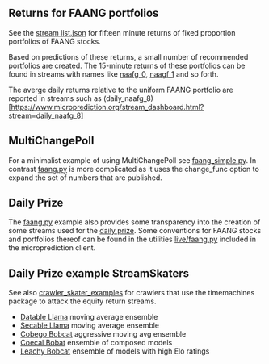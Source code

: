 ## Returns for FAANG portfolios

See the [stream list.json](https://raw.githubusercontent.com/microprediction/microprediction/master/stream_examples_faang/stream_list.json) for fifteen minute returns of fixed proportion portfolios of FAANG stocks. 

Based on predictions of these returns, a small number of recommended portfolios are created. The 15-minute returns of these portfolios can be found in streams with names like [naafg_0](https://www.microprediction.org/stream_dashboard.html?stream=naafg_8), [naagf_1](https://www.microprediction.org/stream_dashboard.html?stream=naafg_1) and so forth. 

The averge daily returns relative to the uniform FAANG portfolio are reported in streams such as (daily_naafg_8)[https://www.microprediction.org/stream_dashboard.html?stream=daily_naafg_8]


## MultiChangePoll


For a minimalist example of using MultiChangePoll see [faang_simple.py](https://github.com/microprediction/microprediction/blob/master/stream_examples_faang/faang_simple.py). In contrast [faang.py](https://github.com/microprediction/microprediction/blob/master/stream_examples_faang/faang.py) is more complicated as it uses the change_func option
to expand the set of numbers that are published. 


## Daily Prize 

The [faang.py](https://github.com/microprediction/microprediction/blob/master/stream_examples_faang/faang.py) example also provides some transparency into the creation of some streams used for the [daily prize](https://www.microprediction.com/competitions/daily). Some conventions for FAANG stocks and portfolios thereof can be found in the utilities [live/faang.py](https://github.com/microprediction/microprediction/blob/master/microprediction/live/faang.py) included in the microprediction client.  


## Daily Prize example StreamSkaters

See also [crawler_skater_examples](https://github.com/microprediction/microprediction/tree/master/crawler_skater_examples) for crawlers that use the timemachines package to attack the equity return streams. 

 - [Datable Llama](https://github.com/microprediction/microprediction/blob/master/crawler_skater_examples/datable_llama.py) moving average ensemble
 - [Secable Llama](https://github.com/microprediction/microprediction/blob/master/crawler_skater_examples/secable_llama.py) moving average ensemble
 - [Cobego Bobcat](https://github.com/microprediction/microprediction/blob/master/crawler_skater_examples/cobego_bobcat.py) aggressive moving avg ensemble
 - [Coecal Bobat](https://github.com/microprediction/microprediction/blob/master/crawler_skater_examples/coecal_bobcat.py) ensemble of composed models 
 - [Leachy Bobcat](https://github.com/microprediction/microprediction/blob/master/crawler_skater_examples/leachy_bobcat.py) ensemble of models with high Elo ratings
